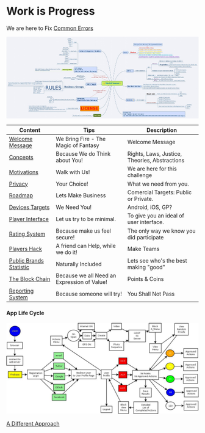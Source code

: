 # Work is Progress

We are here to Fix [Common Errors](./404.md)

![](./images/FullMap.jpg?raw=true)

| Content | Tips | Description |  
| --- | --- | --- |
| [Welcome Message](./Welcome/README.md) | We Bring Fire - The Magic of Fantasy | Welcome Message | 
| [Concepts](./Concerns/HR.md) | Because We do Think about You! | Rights, Laws, Justice, Theories, Abstractions |
| [Motivations](./Path/README.md) | Walk with Us! | We are here for this challenge |
| [Privacy](./Privacy/README.md) | Your Choice! | What we need from you. |
| [Roadmap](./About/README.md) | Lets Make Business | Comercial Targets: Public or Private. |
| [Devices Targets](./Devices/README.md) | We Need You! | Android, iOS, GP? |
| [Player Interface](./UserInterface/README.md) | Let us try to be minimal. | To give you an ideal of user interface. |
| [Rating System](./Rating/README.md) | Because make us feel secure! | The only way we know you did participate |
| [Players Hack](./README.md) | A friend can Help, while we do it! | Make Teams |
| [Public Brands Statistic](./README.md) | Naturally Included | Lets see who's the best making "good" |
| [The Block Chain](./OdicPoints/README.md) | Because we all Need an Expression of Value! | Points & Coins |
| [Reporting System](./BlackBox/README.md) | Because someone will try! | You Shall Not Pass |

#### App Life Cycle

![](./images/AppLifeCycle.jpg)

[A Different Approach](./WIKI.md)

